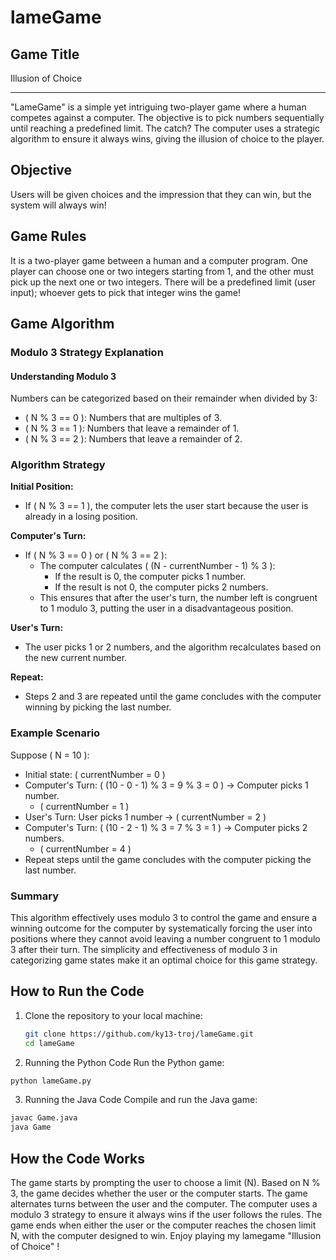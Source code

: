 # lameGame

## Game Title
Illusion of Choice
___

"LameGame" is a simple yet intriguing two-player game where a human competes against a computer. The objective is to pick numbers sequentially until reaching a predefined limit. The catch? The computer uses a strategic algorithm to ensure it always wins, giving the illusion of choice to the player.

## Objective
Users will be given choices and the impression that they can win, but the system will always win!

## Game Rules
It is a two-player game between a human and a computer program. One player can choose one or two integers starting from 1, and the other must pick up the next one or two integers. There will be a predefined limit (user input); whoever gets to pick that integer wins the game!

## Game Algorithm

### Modulo 3 Strategy Explanation

#### Understanding Modulo 3

Numbers can be categorized based on their remainder when divided by 3:
- ( N % 3 == 0 ): Numbers that are multiples of 3.
- ( N % 3 == 1 ): Numbers that leave a remainder of 1.
- ( N % 3 == 2 ): Numbers that leave a remainder of 2.

### Algorithm Strategy

**Initial Position:**
- If ( N % 3 == 1 ), the computer lets the user start because the user is already in a losing position.

**Computer's Turn:**
- If ( N % 3 == 0 ) or ( N % 3 == 2 ):
  - The computer calculates ( (N - currentNumber - 1) % 3 ):
    - If the result is 0, the computer picks 1 number.
    - If the result is not 0, the computer picks 2 numbers.
  - This ensures that after the user's turn, the number left is congruent to 1 modulo 3, putting the user in a disadvantageous position.

**User's Turn:**
- The user picks 1 or 2 numbers, and the algorithm recalculates based on the new current number.

**Repeat:**
- Steps 2 and 3 are repeated until the game concludes with the computer winning by picking the last number.

### Example Scenario

Suppose ( N = 10 ):
- Initial state: ( currentNumber = 0 )
- Computer's Turn: ( (10 - 0 - 1) % 3 = 9 % 3 = 0 ) → Computer picks 1 number.
  - ( currentNumber = 1 )
- User's Turn: User picks 1 number → ( currentNumber = 2 )
- Computer's Turn: ( (10 - 2 - 1) % 3 = 7 % 3 = 1 ) → Computer picks 2 numbers.
  - ( currentNumber = 4 )
- Repeat steps until the game concludes with the computer picking the last number.

### Summary

This algorithm effectively uses modulo 3 to control the game and ensure a winning outcome for the computer by systematically forcing the user into positions where they cannot avoid leaving a number congruent to 1 modulo 3 after their turn. The simplicity and effectiveness of modulo 3 in categorizing game states make it an optimal choice for this game strategy.

## How to Run the Code

1. Clone the repository to your local machine:
   ```bash
   git clone https://github.com/ky13-troj/lameGame.git
   cd lameGame
   ```
2. Running the Python Code
Run the Python game:
  ```bash
python lameGame.py
```
3. Running the Java Code
Compile and run the Java game:
  ```bash
javac Game.java
java Game
```
## How the Code Works
The game starts by prompting the user to choose a limit (N).
Based on N % 3, the game decides whether the user or the computer starts.
The game alternates turns between the user and the computer.
The computer uses a modulo 3 strategy to ensure it always wins if the user follows the rules.
The game ends when either the user or the computer reaches the chosen limit N, with the computer designed to win.
Enjoy playing my lamegame "Illusion of Choice" !
